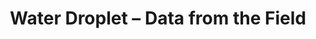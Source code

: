---
title: Water Droplet – Data from the Field
builder: true
type: coming-soon

# Content section
sections:
  - headerSection
  - servicesSection
  - subscribeSection
  - contactSection
  - mapSection

# Background effect
waterDropletEffect: 
  enable: true
  image: /images/background-path-woodland-nature-forest-ecosystem-temperate-broadleaf-and-mixed-forest.jpg
  maximumMassGravity: 17
  maximumMass: 21
  dropletGrowSpeed: 1
  dropletShrinkSpeed: 2

---
